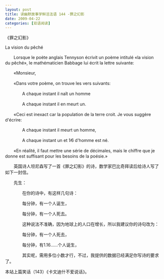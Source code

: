 ```yaml
---
layout: post
title: 读幽默故事学鲜活法语 144 -罪之幻影
date: 2009-04-22
categories: [双语阅读]  
---
```


《罪之幻影》

La vision du pêché

　　Lorsque le poète anglais Tennyson écrivit un poème intitulé «la vision du pêché», le mathématicien Babbage lui écrit la lettre suivante:

　　«Monsieur,

　　«Dans votre poème, on trouve les vers suivants:

　　　　A chaque instant il naît un homme

　　　　A chaque instant il en meurt un.

　　«Ceci est inexact car la population de la terre croit. Je vous suggère d'écrire:

　　　　A chaque instant il meurt un homme,

　　　　A chaque instant un et 1∕6 d'homme est né.

　　«En réalité, il faut mettre une série de décimales, mais le chiffre que je donne est suffisant pour les besoins de la poésie.»



　　英国诗人坦尼森写了一首《罪之幻影》的诗，数学家巴比奇拜读后给诗人写了如下一封信。

　　先生：

　　　　在你的诗中，有这样几句诗：

　　　　每分钟，有一个人诞生，

　　　　每分钟，有一个人死去。

　　　　这种说法不准确，因为地球上的人口在增长，所以我建议你的诗句改为：

　　　　每分钟，有一个人死去，

　　　　每分钟，有1.16……个人诞生，

　　　　其实呢，需用多位小数才行，不过，我提供的数据已经满足你写诗的要求了。



本站上篇笑话（143）《卡文迪什不爱说话》。
